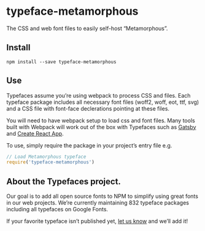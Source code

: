 
# typeface-metamorphous

The CSS and web font files to easily self-host “Metamorphous”.

## Install

`npm install --save typeface-metamorphous`

## Use

Typefaces assume you’re using webpack to process CSS and files. Each typeface
package includes all necessary font files (woff2, woff, eot, ttf, svg) and
a CSS file with font-face declerations pointing at these files.

You will need to have webpack setup to load css and font files. Many tools built
with Webpack will work out of the box with Typefaces such as [Gatsby](https://github.com/gatsbyjs/gatsby)
and [Create React App](https://github.com/facebookincubator/create-react-app).

To use, simply require the package in your project’s entry file e.g.

```javascript
// Load Metamorphous typeface
require('typeface-metamorphous')
```

## About the Typefaces project.

Our goal is to add all open source fonts to NPM to simplify using great fonts in
our web projects. We’re currently maintaining 832 typeface packages
including all typefaces on Google Fonts.

If your favorite typeface isn’t published yet, [let us know](https://github.com/KyleAMathews/typefaces)
and we’ll add it!
